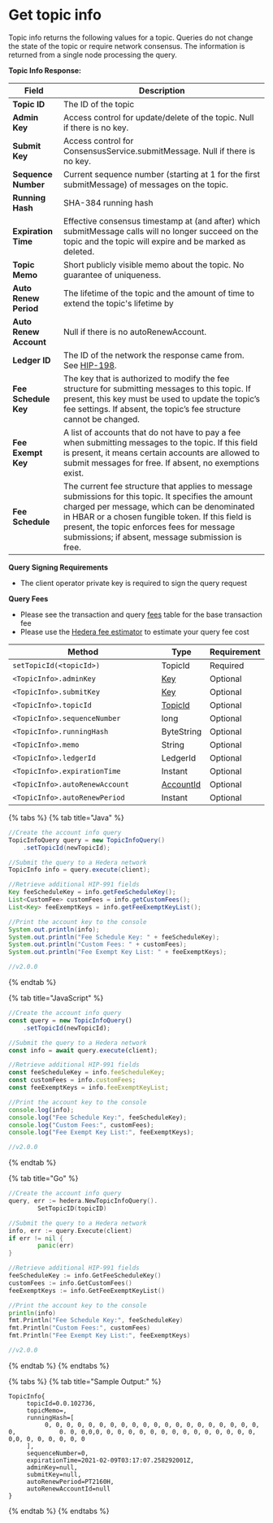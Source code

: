 # Get topic info

Topic info returns the following values for a topic. Queries do not change the state of the topic or require network consensus. The information is returned from a single node processing the query.

**Topic Info Response:**

| **Field**              | **Description**                                                                                                                                                                                                                                                                                           |
| ---------------------- | --------------------------------------------------------------------------------------------------------------------------------------------------------------------------------------------------------------------------------------------------------------------------------------------------------- |
| **Topic ID**           | The ID of the topic                                                                                                                                                                                                                                                                                       |
| **Admin Key**          | Access control for update/delete of the topic. Null if there is no key.                                                                                                                                                                                                                                   |
| **Submit Key**         | Access control for ConsensusService.submitMessage. Null if there is no key.                                                                                                                                                                                                                               |
| **Sequence Number**    | Current sequence number (starting at 1 for the first submitMessage) of messages on the topic.                                                                                                                                                                                                             |
| **Running Hash**       | SHA-384 running hash                                                                                                                                                                                                                                                                                      |
| **Expiration Time**    | Effective consensus timestamp at (and after) which submitMessage calls will no longer succeed on the topic and the topic will expire and be marked as deleted.                                                                                                                                            |
| **Topic Memo**         | Short publicly visible memo about the topic. No guarantee of uniqueness.                                                                                                                                                                                                                                  |
| **Auto Renew Period**  | The lifetime of the topic and the amount of time to extend the topic's lifetime by                                                                                                                                                                                                                        |
| **Auto Renew Account** | Null if there is no autoRenewAccount.                                                                                                                                                                                                                                                                     |
| **Ledger ID**          | The ID of the network the response came from. See [HIP-198](https://hips.hedera.com/hip/hip-198).                                                                                                                                                                                                         |
| **Fee Schedule Key**   | The key that is authorized to modify the fee structure for submitting messages to this topic. If present, this key must be used to update the topic’s fee settings. If absent, the topic’s fee structure cannot be changed.                                                                               |
| **Fee Exempt Key**     | A list of accounts that do not have to pay a fee when submitting messages to the topic. If this field is present, it means certain accounts are allowed to submit messages for free. If absent, no exemptions exist.                                                                                      |
| **Fee Schedule**       | The current fee structure that applies to message submissions for this topic. It specifies the amount charged per message, which can be denominated in HBAR or a chosen fungible token. If this field is present, the topic enforces fees for message submissions; if absent, message submission is free. |

**Query Signing Requirements**

* The client operator private key is required to sign the query request

**Query Fees**

* Please see the transaction and query [fees](../../../networks/mainnet/fees/#transaction-and-query-fees) table for the base transaction fee
* Please use the [Hedera fee estimator](https://hedera.com/fees) to estimate your query fee cost

<table><thead><tr><th width="330.3333333333333">Method</th><th>Type</th><th>Requirement</th></tr></thead><tbody><tr><td><code>setTopicId(&#x3C;topicId>)</code></td><td>TopicId</td><td>Required</td></tr><tr><td><code>&#x3C;TopicInfo>.adminKey</code></td><td><a href="../keys/generate-a-new-key-pair.md">Key</a></td><td>Optional</td></tr><tr><td><code>&#x3C;TopicInfo>.submitKey</code></td><td><a href="../keys/generate-a-new-key-pair.md">Key</a></td><td>Optional</td></tr><tr><td><code>&#x3C;TopicInfo>.topicId</code></td><td><a href="../specialized-types.md#topicid">TopicId</a></td><td>Optional</td></tr><tr><td><code>&#x3C;TopicInfo>.sequenceNumber</code></td><td>long</td><td>Optional</td></tr><tr><td><code>&#x3C;TopicInfo>.runningHash</code></td><td>ByteString</td><td>Optional</td></tr><tr><td><code>&#x3C;TopicInfo>.memo</code></td><td>String</td><td>Optional</td></tr><tr><td><code>&#x3C;TopicInfo>.ledgerId</code></td><td>LedgerId</td><td>Optional</td></tr><tr><td><code>&#x3C;TopicInfo>.expirationTime</code></td><td>Instant</td><td>Optional</td></tr><tr><td><code>&#x3C;TopicInfo>.autoRenewAccount</code></td><td><a href="../specialized-types.md#accountid">AccountId</a></td><td>Optional</td></tr><tr><td><code>&#x3C;TopicInfo>.autoRenewPeriod</code></td><td>Instant</td><td>Optional</td></tr></tbody></table>

{% tabs %}
{% tab title="Java" %}
```java
//Create the account info query
TopicInfoQuery query = new TopicInfoQuery()
    .setTopicId(newTopicId);

//Submit the query to a Hedera network
TopicInfo info = query.execute(client);

//Retrieve additional HIP-991 fields
Key feeScheduleKey = info.getFeeScheduleKey();
List<CustomFee> customFees = info.getCustomFees();
List<Key> feeExemptKeys = info.getFeeExemptKeyList();

//Print the account key to the console
System.out.println(info);
System.out.println("Fee Schedule Key: " + feeScheduleKey);
System.out.println("Custom Fees: " + customFees);
System.out.println("Fee Exempt Key List: " + feeExemptKeys);

//v2.0.0
```
{% endtab %}

{% tab title="JavaScript" %}
```javascript
//Create the account info query
const query = new TopicInfoQuery()
    .setTopicId(newTopicId);

//Submit the query to a Hedera network
const info = await query.execute(client);

//Retrieve additional HIP-991 fields
const feeScheduleKey = info.feeScheduleKey;
const customFees = info.customFees;
const feeExemptKeys = info.feeExemptKeyList;

//Print the account key to the console
console.log(info);
console.log("Fee Schedule Key:", feeScheduleKey);
console.log("Custom Fees:", customFees);
console.log("Fee Exempt Key List:", feeExemptKeys);

//v2.0.0
```
{% endtab %}

{% tab title="Go" %}
```go
//Create the account info query
query, err := hedera.NewTopicInfoQuery().
		SetTopicID(topicID)

//Submit the query to a Hedera network
info, err := query.Execute(client)
if err != nil {
		panic(err)
}

//Retrieve additional HIP-991 fields
feeScheduleKey := info.GetFeeScheduleKey()
customFees := info.GetCustomFees()
feeExemptKeys := info.GetFeeExemptKeyList()

//Print the account key to the console
println(info)
fmt.Println("Fee Schedule Key:", feeScheduleKey)
fmt.Println("Custom Fees:", customFees)
fmt.Println("Fee Exempt Key List:", feeExemptKeys)

//v2.0.0
```
{% endtab %}
{% endtabs %}

{% tabs %}
{% tab title="Sample Output:" %}
```
TopicInfo{
     topicId=0.0.102736, 
     topicMemo=, 
     runningHash=[ 
          0, 0, 0, 0, 0, 0, 0, 0, 0, 0, 0, 0, 0, 0, 0, 0, 0, 0, 0, 0, 0,            0. 0, 0,0,0, 0, 0, 0, 0, 0, 0, 0, 0, 0, 0, 0, 0, 0, 0, 0,0, 0, 0, 0, 0, 0, 0
     ], 
     sequenceNumber=0, 
     expirationTime=2021-02-09T03:17:07.258292001Z, 
     adminKey=null, 
     submitKey=null, 
     autoRenewPeriod=PT2160H, 
     autoRenewAccountId=null
}
```
{% endtab %}
{% endtabs %}
